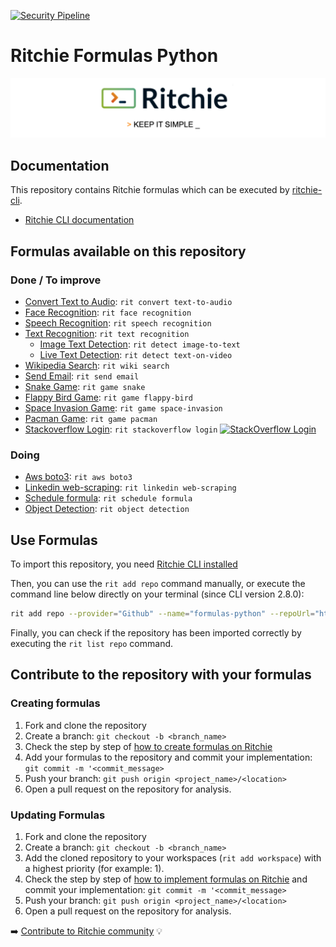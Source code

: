 [![Security Pipeline](https://github.com/GuillaumeFalourd/formulas-python/actions/workflows/security_pipeline.yml/badge.svg)](https://github.com/GuillaumeFalourd/formulas-python/actions/workflows/security_pipeline.yml)

# Ritchie Formulas Python

![Rit banner](/docs/img/ritchie-banner.png)

## Documentation

This repository contains Ritchie formulas which can be executed by [ritchie-cli](https://github.com/ZupIT/ritchie-cli).

- [Ritchie CLI documentation](https://docs.ritchiecli.io)

## Formulas available on this repository

### Done / To improve

- [Convert Text to Audio](https://github.com/GuillaumeFalourd/formulas-python/tree/master/convert/text-to-audio): `rit convert text-to-audio`
- [Face Recognition](https://github.com/GuillaumeFalourd/formulas-python/tree/master/face/recognition): `rit face recognition`
- [Speech Recognition](https://github.com/GuillaumeFalourd/formulas-python/tree/master/speech/recognition): `rit speech recognition`
- [Text Recognition](https://github.com/GuillaumeFalourd/formulas-python/tree/master/text/recognition): `rit text recognition`
  - [Image Text Detection](https://github.com/GuillaumeFalourd/formulas-python/tree/master/detect/text-on-image): `rit detect image-to-text`
  - [Live Text Detection](https://github.com/GuillaumeFalourd/formulas-python/tree/master/detect/text-on-video): `rit detect text-on-video`
- [Wikipedia Search](https://github.com/GuillaumeFalourd/formulas-python/tree/master/wiki/search): `rit wiki search`
- [Send Email](https://github.com/GuillaumeFalourd/formulas-python/tree/master/send/email): `rit send email`
- [Snake Game](https://github.com/GuillaumeFalourd/formulas-python/tree/master/game/snake): `rit game snake`
- [Flappy Bird Game](https://github.com/GuillaumeFalourd/formulas-python/tree/master/game/flappy-bird): `rit game flappy-bird`
- [Space Invasion Game](https://github.com/GuillaumeFalourd/formulas-python/tree/master/game/space-invasion): `rit game space-invasion`
- [Pacman Game](https://github.com/GuillaumeFalourd/formulas-python/tree/master/game/pacman): `rit game pacman`
- [Stackoverflow Login](https://github.com/GuillaumeFalourd/formulas-python/tree/master/stackoverflow/login): `rit stackoverflow login` [![StackOverflow Login](https://github.com/GuillaumeFalourd/formulas-python/actions/workflows/stackoverflow-login.yml/badge.svg)](https://github.com/GuillaumeFalourd/formulas-python/actions/workflows/stackoverflow-login.yml)

### Doing

- [Aws boto3](https://github.com/GuillaumeFalourd/formulas-python/tree/master/aws/boto3): `rit aws boto3`
- [Linkedin web-scraping](https://github.com/GuillaumeFalourd/formulas-python/tree/master/linkedin/web-scraping): `rit linkedin web-scraping`
- [Schedule formula](https://github.com/GuillaumeFalourd/formulas-python/tree/master/schedule/formula): `rit schedule formula`
- [Object Detection](https://github.com/GuillaumeFalourd/formulas-python/tree/master/object/detection): `rit object detection`

## Use Formulas

To import this repository, you need [Ritchie CLI installed](https://docs.ritchiecli.io/getting-started/install-cli)

Then, you can use the `rit add repo` command manually, or execute the command line below directly on your terminal (since CLI version 2.8.0):

```bash
rit add repo --provider="Github" --name="formulas-python" --repoUrl="https://github.com/GuillaumeFalourd/formulas-python" --priority=1
```

Finally, you can check if the repository has been imported correctly by executing the `rit list repo` command.

## Contribute to the repository with your formulas

### Creating formulas

1. Fork and clone the repository
2. Create a branch: `git checkout -b <branch_name>`
3. Check the step by step of [how to create formulas on Ritchie](https://docs.ritchiecli.io/tutorials/formulas/how-to-create-formulas)
4. Add your formulas to the repository
and commit your implementation: `git commit -m '<commit_message>`
5. Push your branch: `git push origin <project_name>/<location>`
6. Open a pull request on the repository for analysis.

### Updating Formulas

1. Fork and clone the repository
2. Create a branch: `git checkout -b <branch_name>`
3. Add the cloned repository to your workspaces (`rit add workspace`) with a highest priority (for example: 1).
4. Check the step by step of [how to implement formulas on Ritchie](https://docs.ritchiecli.io/tutorials/formulas/how-to-implement-a-formula)
and commit your implementation: `git commit -m '<commit_message>`
5. Push your branch: `git push origin <project_name>/<location>`
6. Open a pull request on the repository for analysis.

➡️ [Contribute to Ritchie community](https://github.com/ZupIT/ritchie-formulas/blob/master/CONTRIBUTING.md) 💡
